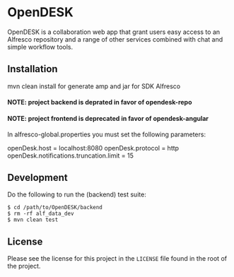 # OpenDESK

OpenDESK is a collaboration web app that grant users easy access to an Alfresco repository and a range of 
other services combined with chat and simple workflow tools.

## Installation

mvn clean install for generate amp and jar for SDK Alfresco

#### NOTE: project backend is deprated in favor of opendesk-repo
#### NOTE: project frontend is deprecated in favor of opendesk-angular

In alfresco-global.properties you must set the following parameters:

openDesk.host = localhost:8080
openDesk.protocol = http
openDesk.notifications.truncation.limit = 15

## Development

Do the following to run the (backend) test suite:

```
$ cd /path/to/OpenDESK/backend
$ rm -rf alf_data_dev
$ mvn clean test
```

## License
Please see the license for this project in the `LICENSE` file found in the root of the project.

